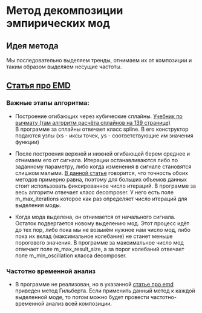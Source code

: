 # Метод декомпозиции эмпирических мод

## Идея метода 

Мы последовательно выделяем тренды, отнимаем их от композиции и таким образом выделяем несущие частоты.


## [Статья про EMD](http://314159.ru/hht/davydov1.htm)

### Важные этапы алгоритма:

- Построение огибающих через кубические сплайны. [Учебник по вычмату (там алгоритм расчёта сплайнов на 139 странице)](http://www.ict.nsc.ru/matmod/files/textbooks/SharyNuMeth.pdf)<br>
  В программе за сплайны отвечает класс spline. В его конструктор подаются узлы (xs - иксы точек, ys - соответствующие им значения функции)

- После построения верхней и нижней огибающей берем среднее и отнимаем его от сигнала. Итерации останавливаются
либо по заданному параметру, либо когда изменения в сигнале становятся слишком малыми. [В данной статье](https://cyberleninka.ru/article/n/cravnenie-metodov-ostanova-operatsiy-otseivaniya-pri-empiricheskoy-modovoy-dekompozitsii-signalov/viewer)
говорится, что точность обоих методов примерно равна, поэтому для больших объемов данных стоит использовать фиксированное число итераций.
В программе за весь алгоритм отвечает класс decomposer. У него есть поле m_max_iterations которое как раз определяет число итераций для выделения моды.

- Когда мода выделена, он отнимается от начального сигнала. Остаток подвергается новому выделению мод. Этот процесс идёт до тех пор, либо пока мы не возьмём нужное нам число мод, либо пока их вклад (максимальное колебание) не станет меньше порогового значения. В программе за максимальное число мод отвечает поле m_max_result_size, а за порог колебаний отвечает поле m_min_oscillation класса decomposer.

### Частотно временной анализ
- В программе не реализован, но в указанной [статье про emd](http://314159.ru/hht/davydov1.htm) приведен метод Гильберта. Если применить данный метод к каждой выделенной моде, то потом можно будет провести частотно-временной анализ всей композиции.  


